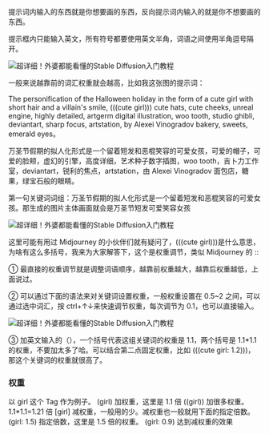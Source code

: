
提示词内输入的东西就是你想要画的东西，反向提示词内输入的就是你不想要画的东西。

提示框内只能输入英文，所有符号都要使用英文半角，词语之间使用半角逗号隔开。

![超详细！外婆都能看懂的Stable Diffusion入门教程](https://image.uisdc.com/wp-content/uploads/2023/04/uisdc-wp-20230418-34.jpg)

一般来说越靠前的词汇权重就会越高，比如我这张图的提示词：

The personification of the Halloween holiday in the form of a cute girl with short hair and a villain's smile, (((cute girl))) cute hats, cute cheeks, unreal engine, highly detailed, artgerm digital illustration, woo tooth, studio ghibli, deviantart, sharp focus, artstation, by Alexei Vinogradov bakery, sweets, emerald eyes。

万圣节假期的拟人化形式是一个留着短发和恶棍笑容的可爱女孩，可爱的帽子，可爱的脸颊，虚幻的引擎，高度详细，艺术种子数字插图，woo tooth，吉卜力工作室，deviantart，锐利的焦点，artstation，由 Alexei Vinogradov 面包店，糖果，绿宝石般的眼睛。

第一句关键词词组：万圣节假期的拟人化形式是一个留着短发和恶棍笑容的可爱女孩。那生成的图片主体画面就会是万圣节短发可爱笑容女孩

![超详细！外婆都能看懂的Stable Diffusion入门教程](https://image.uisdc.com/wp-content/uploads/2023/04/uisdc-wp-20230418-35.jpg)

这里可能有用过 Midjourney 的小伙伴们就有疑问了，(((cute girl)))是什么意思，为啥有这么多括号，我来为大家解答下，这个是权重调节，类似 Midjourney 的 ::

① 最直接的权重调节就是调整词语顺序，越靠前权重越大，越靠后权重越低，上面说过。

② 可以通过下面的语法来对关键词设置权重，一般权重设置在 0.5~2 之间，可以通过选中词汇，按 ctrl+↑↓来快速调节权重，每次调节为 0.1，也可以直接输入。

![超详细！外婆都能看懂的Stable Diffusion入门教程](https://image.uisdc.com/wp-content/uploads/2023/04/uisdc-wp-20230418-36.jpg)

③ 加英文输入的（），一个括号代表这组关键词的权重是 1.1，两个括号是 1.1*1.1 的权重，不要加太多了哈。可以结合第二点固定权重，比如 (((cute girl: 1.2)))，那这个关键词的权重就很高了。

### 权重
以 girl 这个 Tag 作为例子。
(girl) 加权重，这里是 1.1 倍
((girl)) 加很多权重。1.1*1.1=1.21 倍
[girl] 减权重，一般用的少。减权重也一般就用下面的指定倍数。
(girl: 1.5) 指定倍数，这里是 1.5 倍的权重。
(girl: 0.9) 达到减权重的效果

